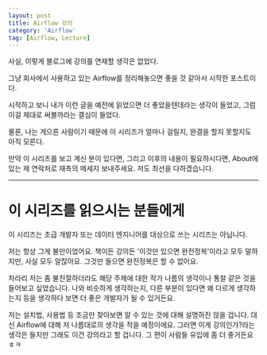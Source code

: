 ```yaml
---
layout: post
title: Airflow 강의
category: 'Airflow'
tag: [Airflow, Lecture]
---
```


사실, 이렇게 블로그에 강의를 연재할 생각은 없었다.

그냥 회사에서 사용하고 있는 Airflow를 정리해놓으면 좋을 것 같아서 시작한 포스트이다.

시작하고 보니 내가 이런 글을 예전에 읽었으면 더 좋았을텐데라는 생각이 들었고, 그럼 이걸 제대로 써볼까라는 결심이 들었다.

물론, 나는 게으른 사람이기 때문에 이 시리즈가 얼마나 걸릴지, 완결을 할지 못할지도 아직 모른다.

만약 이 시리즈를 보고 계신 분이 있다면, 그리고 이후의 내용이 필요하시다면, About에 있는 제 연락처로 재촉의 메세지 보내주세요. 저도 최선을 다하겠습니다.

---

# 이 시리즈를 읽으시는 분들에게

이 시리즈는 초급 개발자 또는 데이터 엔지니어를 대상으로 쓰는 시리즈는 아닙니다.

저는 항상 그게 불만이었어요. 책이든 강의든 '이것만 있으면 완전정복'이라고 모두 말하지만, 사실 모두 알잖아요. 그것만 들으면 완전정복은 할 수 없어요.

차라리 저는 좀 불친절하더라도 해당 주제에 대한 작가 나름의 생각이나 통찰 같은 것을 들어보고 싶었습니다. 나와 비슷하게 생각하는지, 다른 부분이 있다면 왜 다르게 생각하는지 등을 생각하다 보면 더 좋은 개발자가 될 수 있거든요.

저는 설치법, 사용법 등 조금만 찾아보면 알 수 있는 것에 대해 설명하진 않을 겁니다. 대신 Airflow에 대해 저 나름대로의 생각을 적을 예정이에요. 그러면 이게 강의인가?라는 생각은 들지만 그래도 이건 강의라고 할 겁니다. 그 편이 사람들 유입에 좀 더 좋거든요 ㅎㅋ


